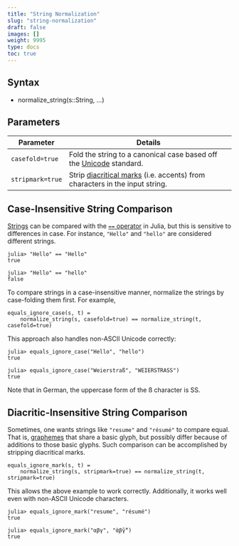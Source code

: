 ```yaml
---
title: "String Normalization"
slug: "string-normalization"
draft: false
images: []
weight: 9995
type: docs
toc: true
---
```


## Syntax
- normalize_string(s::String, ...)

## Parameters
| Parameter | Details |
|-----------|---------|
| `casefold=true` | Fold the string to a canonical case based off the [Unicode](http://unicode.org/Public/UCD/latest/ucd/CaseFolding.txt) standard. |
| `stripmark=true` | Strip [diacritical marks][1] (i.e. accents) from characters in the input string. |


  [1]: https://en.wikipedia.org/wiki/Diacritic

## Case-Insensitive String Comparison
[Strings][1] can be compared with the [`==` operator][2] in Julia, but this is sensitive to differences in case. For instance, `"Hello"` and `"hello"` are considered different strings.

    julia> "Hello" == "Hello"
    true
    
    julia> "Hello" == "hello"
    false

To compare strings in a case-insensitive manner, normalize the strings by case-folding them first. For example,

    equals_ignore_case(s, t) =
        normalize_string(s, casefold=true) == normalize_string(t, casefold=true)

This approach also handles non-ASCII Unicode correctly:

    julia> equals_ignore_case("Hello", "hello")
    true
    
    julia> equals_ignore_case("Weierstraß", "WEIERSTRASS")
    true

Note that in German, the uppercase form of the ß character is SS.


  [1]: https://www.wikiod.com/julia-lang/strings
  [2]: https://www.wikiod.com/julia-lang/comparisons

## Diacritic-Insensitive String Comparison
Sometimes, one wants strings like `"resume"` and `"résumé"` to compare equal. That is, [graphemes][1] that share a basic glyph, but possibly differ because of additions to those basic glyphs. Such comparison can be accomplished by stripping diacritical marks.

    equals_ignore_mark(s, t) =
        normalize_string(s, stripmark=true) == normalize_string(t, stripmark=true)

This allows the above example to work correctly. Additionally, it works well even with non-ASCII Unicode characters.

    julia> equals_ignore_mark("resume", "résumé")
    true
    
    julia> equals_ignore_mark("αβγ", "ὰβ̂γ̆")
    true

  [1]: https://www.wikiod.com/julia-lang/strings#Graphemes

